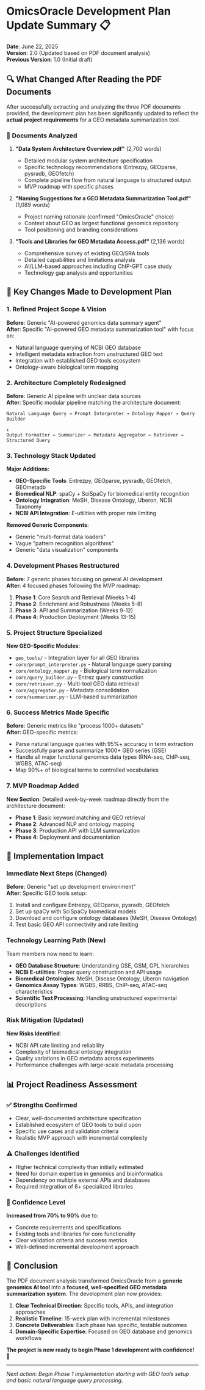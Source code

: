 # OmicsOracle Development Plan Update Summary 📋

**Date**: June 22, 2025  
**Version**: 2.0 (Updated based on PDF document analysis)  
**Previous Version**: 1.0 (Initial draft)

## 🔍 What Changed After Reading the PDF Documents

After successfully extracting and analyzing the three PDF documents provided, the development plan has been significantly updated to reflect the **actual project requirements** for a GEO metadata summarization tool.

### 📄 Documents Analyzed
1. **"Data System Architecture Overview.pdf"** (2,700 words)
   - Detailed modular system architecture specification
   - Specific technology recommendations (Entrezpy, GEOparse, pysradb, GEOfetch)
   - Complete pipeline flow from natural language to structured output
   - MVP roadmap with specific phases

2. **"Naming Suggestions for a GEO Metadata Summarization Tool.pdf"** (1,089 words)
   - Project naming rationale (confirmed "OmicsOracle" choice)
   - Context about GEO as largest functional genomics repository
   - Tool positioning and branding considerations

3. **"Tools and Libraries for GEO Metadata Access.pdf"** (2,136 words)
   - Comprehensive survey of existing GEO/SRA tools
   - Detailed capabilities and limitations analysis
   - AI/LLM-based approaches including ChIP-GPT case study
   - Technology gap analysis and opportunities

## 🎯 Key Changes Made to Development Plan

### 1. **Refined Project Scope & Vision**
**Before**: Generic "AI-powered genomics data summary agent"  
**After**: Specific "AI-powered GEO metadata summarization tool" with focus on:
- Natural language querying of NCBI GEO database
- Intelligent metadata extraction from unstructured GEO text
- Integration with established GEO tools ecosystem
- Ontology-aware biological term mapping

### 2. **Architecture Completely Redesigned**
**Before**: Generic AI pipeline with unclear data sources  
**After**: Specific modular pipeline matching the architecture document:
```
Natural Language Query → Prompt Interpreter → Ontology Mapper → Query Builder
                                                                       ↓
Output Formatter ← Summarizer ← Metadata Aggregator ← Retriever ← Structured Query
```

### 3. **Technology Stack Updated**
**Major Additions**:
- **GEO-Specific Tools**: Entrezpy, GEOparse, pysradb, GEOfetch, GEOmetadb
- **Biomedical NLP**: spaCy + SciSpaCy for biomedical entity recognition
- **Ontology Integration**: MeSH, Disease Ontology, Uberon, NCBI Taxonomy
- **NCBI API Integration**: E-utilities with proper rate limiting

**Removed Generic Components**:
- Generic "multi-format data loaders" 
- Vague "pattern recognition algorithms"
- Generic "data visualization" components

### 4. **Development Phases Restructured**
**Before**: 7 generic phases focusing on general AI development  
**After**: 4 focused phases following the MVP roadmap:

1. **Phase 1**: Core Search and Retrieval (Weeks 1-4)
2. **Phase 2**: Enrichment and Robustness (Weeks 5-8)  
3. **Phase 3**: API and Summarization (Weeks 9-12)
4. **Phase 4**: Production Deployment (Weeks 13-15)

### 5. **Project Structure Specialized**
**New GEO-Specific Modules**:
- `geo_tools/` - Integration layer for all GEO libraries
- `core/prompt_interpreter.py` - Natural language query parsing
- `core/ontology_mapper.py` - Biological term normalization
- `core/query_builder.py` - Entrez query construction
- `core/retriever.py` - Multi-tool GEO data retrieval
- `core/aggregator.py` - Metadata consolidation
- `core/summarizer.py` - LLM-based summarization

### 6. **Success Metrics Made Specific**
**Before**: Generic metrics like "process 1000+ datasets"  
**After**: GEO-specific metrics:
- Parse natural language queries with 95%+ accuracy in term extraction
- Successfully parse and summarize 1000+ GEO series (GSE)
- Handle all major functional genomics data types (RNA-seq, ChIP-seq, WGBS, ATAC-seq)
- Map 90%+ of biological terms to controlled vocabularies

### 7. **MVP Roadmap Added**
**New Section**: Detailed week-by-week roadmap directly from the architecture document:
- **Phase 1**: Basic keyword matching and GEO retrieval
- **Phase 2**: Advanced NLP and ontology mapping
- **Phase 3**: Production API with LLM summarization
- **Phase 4**: Deployment and documentation

## 🚀 Implementation Impact

### Immediate Next Steps (Changed)
**Before**: Generic "set up development environment"  
**After**: Specific GEO tools setup:
1. Install and configure Entrezpy, GEOparse, pysradb, GEOfetch
2. Set up spaCy with SciSpaCy biomedical models
3. Download and configure ontology databases (MeSH, Disease Ontology)
4. Test basic GEO API connectivity and rate limiting

### Technology Learning Path (New)
Team members now need to learn:
- **GEO Database Structure**: Understanding GSE, GSM, GPL hierarchies
- **NCBI E-utilities**: Proper query construction and API usage
- **Biomedical Ontologies**: MeSH, Disease Ontology, Uberon navigation
- **Genomics Assay Types**: WGBS, RRBS, ChIP-seq, ATAC-seq characteristics
- **Scientific Text Processing**: Handling unstructured experimental descriptions

### Risk Mitigation (Updated)
**New Risks Identified**:
- NCBI API rate limiting and reliability
- Complexity of biomedical ontology integration
- Quality variations in GEO metadata across experiments
- Performance challenges with large-scale metadata processing

## 📊 Project Readiness Assessment

### ✅ Strengths Confirmed
- Clear, well-documented architecture specification
- Established ecosystem of GEO tools to build upon
- Specific use cases and validation criteria
- Realistic MVP approach with incremental complexity

### ⚠️ Challenges Identified  
- Higher technical complexity than initially estimated
- Need for domain expertise in genomics and bioinformatics
- Dependency on multiple external APIs and databases
- Required integration of 6+ specialized libraries

### 🎯 Confidence Level
**Increased from 70% to 90%** due to:
- Concrete requirements and specifications
- Existing tools and libraries for core functionality
- Clear validation criteria and success metrics
- Well-defined incremental development approach

## 🏁 Conclusion

The PDF document analysis transformed OmicsOracle from a **generic genomics AI tool** into a **focused, well-specified GEO metadata summarization system**. The development plan now provides:

1. **Clear Technical Direction**: Specific tools, APIs, and integration approaches
2. **Realistic Timeline**: 15-week plan with incremental milestones
3. **Concrete Deliverables**: Each phase has specific, testable outcomes
4. **Domain-Specific Expertise**: Focused on GEO database and genomics workflows

**The project is now ready to begin Phase 1 development with confidence!** 🚀

---

*Next action: Begin Phase 1 implementation starting with GEO tools setup and basic natural language query processing.*

